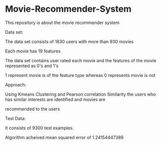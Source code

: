 # Movie-Recommender-System

This  repository is about the movie recommender system

Data set:

The data set consists of 1630 users with more than 930 movies

Each movie has 19 features

The data set contains user rated each movie and the features of the movie represented as 0's and 1's

1 represent movie is of the feature type whereas 0 represents movie is not

Approach:

Using Kmeans Clustering and Pearson correlation Similarity the users who has similar interests are identified and movies are 

recommended to the users


Test Data:

It consists of 9300 test examples.

Algorithm acheived mean squared error of 1.24154447389


